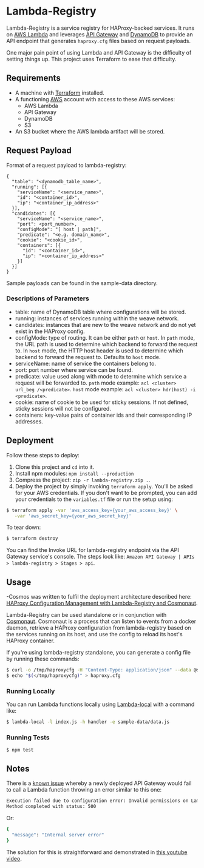 # Lambda-Registry

Lambda-Registry is a service registry for HAProxy-backed services. It runs on [AWS Lambda](https://aws.amazon.com/lambda/) and leverages [API Gateway](https://aws.amazon.com/api-gateway/) and [DynamoDB](https://aws.amazon.com/dynamodb/) to provide an API endpoint that generates `haproxy.cfg` files based on request payloads.

One major pain point of using Lambda and API Gateway is the difficulty of setting things up. This project uses Terraform to ease that difficulty.

## Requirements

* A machine with [Terraform](https://www.terraform.io/) installed.
* A functioning [AWS](https://aws.amazon.com/) account with access to these AWS services:
  * AWS Lambda
  * API Gateway
  * DynamoDB
  * S3
* An S3 bucket where the AWS lambda artifact will be stored.

## Request Payload

Format of a request payload to lambda-registry:

    {
      "table": "<dynamodb_table_name>",
      "running": [{
        "serviceName": "<service_name>",
        "id": "<container_id>",
        "ip": "<container_ip_address>"
      }],
      "candidates": [{
        "serviceName": "<service_name>",
        "port": <port_number>,
        "configMode": "[ host | path]",
        "predicate": "<e.g. domain_name>",
        "cookie": "<cookie_id>",
        "containers": [{
          "id": "<container_id>",
          "ip": "<container_ip_address>"
        }]
      }]
    }
Sample payloads can be found in the sample-data directory.

### Descriptions of Parameters

- table: name of DynamoDB table where configurations will be stored.
- running: instances of services running within the weave network.
- candidates: instances that are new to the weave network and do not yet exist in the HAProxy config.
- configMode: type of routing. It can be either `path` or `host`.
           In `path` mode, the URL path is used to determine which backend to forward the request to.
           In `host` mode, the HTTP host header is used to determine which backend to forward the request to.
           Defaults to `host` mode.
- serviceName: name of service the containers belong to.
- port: port number where service can be found.
- predicate: value used along with mode to determine which service a request will be forwarded to.
                `path` mode example: `acl <cluster> url_beg /<predicate>`.
                `host` mode example: `acl <cluster> hdr(host) -i <predicate>`.
- cookie: name of cookie to be used for sticky sessions. If not defined, sticky sessions will not be configured.
- containers: key-value pairs of container ids and their corresponding IP addresses.

## Deployment

Follow these steps to deploy:

1. Clone this project and `cd` into it.
2. Install npm modules: `npm install --production`
3. Compress the project: `zip -r lambda-registry.zip .`.
4. Deploy the project by simply invoking `terraform apply`. You'll be asked for your AWS credentials. If you don't want to be prompted, you can add your credentials to the `variables.tf` file or run the setup using:
```bash
$ terraform apply -var 'aws_access_key={your_aws_access_key}' \
   -var 'aws_secret_key={your_aws_secret_key}'
```

To tear down:
```bash
$ terraform destroy
```

You can find the Invoke URL for lambda-registry endpoint via the API Gateway service's console. The steps look like: `Amazon API Gateway | APIs > lambda-registry > Stages > api`.

## Usage

-Cosmos was written to fulfil the deployment architecture described here: [HAProxy Configuration Management with Lambda-Registry and Cosmonaut](https://shuaib.me/haproxy-config-mgmt-lambda-registry-cosmonaut/).


Lambda-Registry can be used standalone or in conjunction with [Cosmonaut](https://github.com/shuaibiyy/cosmonaut). Cosmonaut is a process that can listen to events from a docker daemon, retrieve a HAProxy configuration from lambda-registry based on the services running on its host, and use the config to reload its host's HAProxy container.

If you're using lambda-registry standalone, you can generate a config file by running these commands:
```bash
$ curl -o /tmp/haproxycfg -H "Content-Type: application/json" --data @sample-data/data.json <invoke_url>/generate
$ echo "$(</tmp/haproxycfg)" > haproxy.cfg
```

### Running Locally

You can run Lambda functions locally using [Lambda-local](https://github.com/ashiina/lambda-local) with a command like:
```bash
$ lambda-local -l index.js -h handler -e sample-data/data.js
```

### Running Tests

```
$ npm test
```

## Notes

There is a [known issue](https://forums.aws.amazon.com/message.jspa?messageID=678324) whereby a newly deployed API Gateway would fail to call a Lambda function throwing an error similar to this one:
```bash
Execution failed due to configuration error: Invalid permissions on Lambda function
Method completed with status: 500
```
Or:
```bash
{
  "message": "Internal server error"
}
```
The solution for this is straightforward and demonstrated in [this youtube video](https://www.youtube.com/watch?v=H4LM_jw5zzs).
